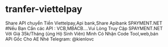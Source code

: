 # tranfer-viettelpay
Share API chuyển Tiền Viettelpay,Api bank,Share Apibank
SPAYMENT.NET
#Nếu Bạn Cần các API : VCB,MB<MSB>ACB....Vui Lòng Truy Cập SPAYMENT.NET Với Giá 35k/Tháng (ủng Hộ Sinh Viên)
Mình Có Nhận Code Tool,web,bán APi Gốc Cho AE Nhé
Telegram: @kienlovc
